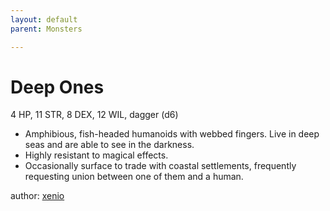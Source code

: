 ```yaml
---
layout: default
parent: Monsters 

--- 
```

# Deep Ones
4 HP, 11 STR, 8 DEX, 12 WIL, dagger (d6)  
- Amphibious, fish-headed humanoids with webbed fingers.   Live in deep seas and are able to see in the darkness.  
- Highly resistant to magical effects.  
- Occasionally surface to trade with coastal settlements, frequently requesting union between one of them and a human.  




author: [xenio](https://xenioinabottle.blogspot.com/2021/02/classic-monsters-for-cairnito-part-1.html) 


